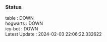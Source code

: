 ### Status


table : DOWN  
hogwarts : DOWN  
icy-bot : DOWN  
Latest Update : 2024-02-03 22:06:22.332622
